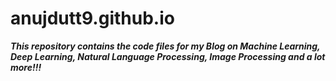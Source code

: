 # anujdutt9.github.io

***This repository contains the code files for my Blog on Machine Learning, Deep Learning, Natural Language Processing, Image Processing and a lot more!!!***

